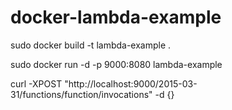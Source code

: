 # docker-lambda-example

sudo docker build -t lambda-example .


sudo docker run -d -p 9000:8080 lambda-example


curl -XPOST "http://localhost:9000/2015-03-31/functions/function/invocations" -d {}
